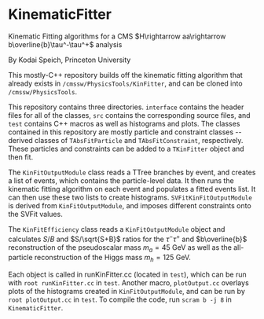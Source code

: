 # KinematicFitter
Kinematic Fitting algorithms for a CMS $H\rightarrow aa\rightarrow b\overline{b}\tau^-\tau^+$ analysis

By Kodai Speich, Princeton University

This mostly-C++ repository builds off the kinematic fitting algorithm that already exists in ```/cmssw/PhysicsTools/KinFitter```, and can be cloned into ```/cmssw/PhysicsTools```.

This repository contains three directories.  ```interface``` contains the header files for all of the classes, ```src``` contains the corresponding source files, and ```test``` contains C++ macros as well as histograms and plots.  The classes contained in this repository are mostly particle and constraint classes -- derived classes of ```TAbsFitParticle``` and ```TAbsFitConstraint```, respectively.  These particles and constraints can be added to a ```TKinFitter``` object and then fit.

The ```KinFitOutputModule``` class reads a TTree branches by event, and creates a list of events, which contains the particle-level data.  It then runs the kinematic fitting algorithm on each event and populates a fitted events list.  It can then use these two lists to create histograms.  ```SVFitKinFitOutputModule``` is derived from ```KinFitOutputModule```, and imposes different constraints onto the SVFit values.

The ```KinFitEfficiency``` class reads a ```KinFitOutputModule``` object and calculates $S/B$ and $S/\sqrt{S+B}$ ratios for the $\tau^-\tau^+$ and $b\overline{b}$ reconstruction of the pseudoscalar mass $m_a=45$ GeV as well as the all-particle reconstruction of the Higgs mass $m_h=125$ GeV.

Each object is called in runKinFitter.cc (located in ```test```), which can be run with ```root runKinFitter.cc``` in ```test```.  Another macro, ```plotOutput.cc``` overlays plots of the histograms created in ```KinFitOutputModule```, and can be run by ```root plotOutput.cc``` in ```test```.  To compile the code, run ```scram b -j 8``` in ```KinematicFitter```.
